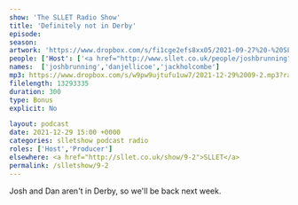 ```yaml
---
show: 'The SLLET Radio Show'
title: 'Definitely not in Derby'
episode:
season: 
artwork: 'https://www.dropbox.com/s/fi1cge2efs8xx05/2021-09-27%20-%20SLLET%20radio%20square.png?raw=1'
people: ['Host': ['<a href="http://www.sllet.co.uk/people/joshbrunning">Josh Brunning</a>', '<a href="http://www.sllet.co.uk/people/danjellicoe">Dan Jellicoe</a>'], 'Also Accidentally Featuring': ['<a href="http://www.sllet.co.uk/people/jackholcombe">Jack Holcombe</a>']]
names:  ['joshbrunning','danjellicoe','jackholcombe']
mp3: https://www.dropbox.com/s/w9pw9ujtufu1uw7/2021-12-29%2009-2.mp3?raw=1
filelength: 13293335
duration: 300
type: Bonus
explicit: No

layout: podcast
date: 2021-12-29 15:00 +0000
categories: slletshow podcast radio
roles: ['Host','Producer']
elsewhere: <a href="http://sllet.co.uk/show/9-2">SLLET</a>
permalink: /slletshow/9-2
---
```


Josh and Dan aren't in Derby, so we'll be back next week.

